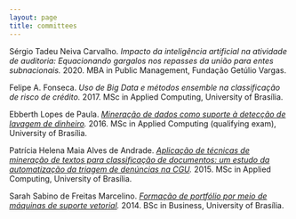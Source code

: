 ```yaml
---
layout: page
title: committees
---
```


Sérgio Tadeu Neiva Carvalho. *Impacto da inteligência artificial na atividade de auditoria: Equacionando gargalos nos repasses da união para entes subnacionais.* 2020. MBA in Public Management, Fundação Getúlio Vargas.

Felipe A. Fonseca. *Uso de Big Data e métodos ensemble na classificação de risco de crédito.* 2017. MSc in Applied Computing, University of Brasília.

Ebberth Lopes de Paula. *[Mineração de dados como suporte à detecção de lavagem de dinheiro](http://bdtd.ibict.br/vufind/Record/UNB_e50bdd3340264dd736b2cafca859643f).* 2016. MSc in Applied Computing (qualifying exam), University of Brasília.

Patrícia Helena Maia Alves de Andrade. *[Aplicação de técnicas de mineração de textos para classificação de documentos: um estudo da automatização da triagem de denúncias na CGU](http://repositorio.unb.br/handle/10482/21004).* 2015. MSc in Applied Computing, University of Brasília.

Sarah Sabino de Freitas Marcelino. *[Formação de portfólio por meio de máquinas de suporte vetorial](http://bdm.unb.br/handle/10483/10732).* 2014. BSc in Business, University of Brasília.
